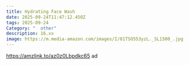 ```yaml
---
title: Hydrating Face Wash
date: 2025-09-24T11:47:12.450Z
tags: 2025-09-24
Category: "  other"
description: 16.xx
image: https://m.media-amazon.com/images/I/81TSO553yzL._SL1500_.jpg
---
```

https://amzlink.to/az0z0Lbpdkc65  ad